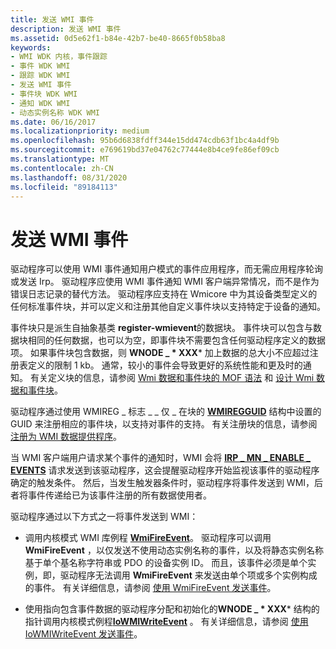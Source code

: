 ```yaml
---
title: 发送 WMI 事件
description: 发送 WMI 事件
ms.assetid: 0d5e62f1-b84e-42b7-be40-8665f0b58ba8
keywords:
- WMI WDK 内核，事件跟踪
- 事件 WDK WMI
- 跟踪 WDK WMI
- 发送 WMI 事件
- 事件块 WDK WMI
- 通知 WDK WMI
- 动态实例名称 WDK WMI
ms.date: 06/16/2017
ms.localizationpriority: medium
ms.openlocfilehash: 95b6d6838fdff344e15dd474cdb63f1bc4a4df9b
ms.sourcegitcommit: e769619bd37e04762c77444e8b4ce9fe86ef09cb
ms.translationtype: MT
ms.contentlocale: zh-CN
ms.lasthandoff: 08/31/2020
ms.locfileid: "89184113"
---
```

# <a name="sending-wmi-events"></a>发送 WMI 事件





驱动程序可以使用 WMI 事件通知用户模式的事件应用程序，而无需应用程序轮询或发送 Irp。 驱动程序应使用 WMI 事件通知 WMI 客户端异常情况，而不是作为错误日志记录的替代方法。 驱动程序应支持在 Wmicore 中为其设备类型定义的任何标准事件块，并可以定义和注册其他自定义事件块以支持特定于设备的通知。

事件块只是派生自抽象基类 **register-wmievent**的数据块。 事件块可以包含与数据块相同的任何数据，也可以为空，即事件块不需要包含任何驱动程序定义的数据项。 如果事件块包含数据，则 **WNODE \_ * XXX*** 加上数据的总大小不应超过注册表定义的限制 1 kb。 通常，较小的事件会导致更好的系统性能和更及时的通知。 有关定义块的信息，请参阅 [Wmi 数据和事件块的 MOF 语法](mof-syntax-for-wmi-data-and-event-blocks.md) 和 [设计 Wmi 数据和事件块](designing-wmi-data-and-event-blocks.md)。

驱动程序通过使用 WMIREG \_ 标志 \_ \_ 仅 \_ 在块的 [**WMIREGGUID**](/windows-hardware/drivers/ddi/wmistr/ns-wmistr-wmiregguidw) 结构中设置的 GUID 来注册相应的事件块，以支持对事件的支持。 有关注册块的信息，请参阅 [注册为 WMI 数据提供程序](registering-as-a-wmi-data-provider.md)。

当 WMI 客户端用户请求某个事件的通知时，WMI 会将 [**IRP \_ MN \_ ENABLE \_ EVENTS**](./irp-mn-enable-events.md) 请求发送到该驱动程序，这会提醒驱动程序开始监视该事件的驱动程序确定的触发条件。 然后，当发生触发器条件时，驱动程序将事件发送到 WMI，后者将事件传递给已为该事件注册的所有数据使用者。

驱动程序通过以下方式之一将事件发送到 WMI：

- 调用内核模式 WMI 库例程 [**WmiFireEvent**](/windows-hardware/drivers/ddi/wmilib/nf-wmilib-wmifireevent)。 驱动程序可以调用 **WmiFireEvent** ，以仅发送不使用动态实例名称的事件，以及将静态实例名称基于单个基名称字符串或 PDO 的设备实例 ID。 而且，该事件必须是单个实例，即，驱动程序无法调用 **WmiFireEvent** 来发送由单个项或多个实例构成的事件。 有关详细信息，请参阅 [使用 WmiFireEvent 发送事件](sending-an-event-with-wmifireevent.md)。

- 使用指向包含事件数据的驱动程序分配和初始化的**WNODE \_ * XXX*** 结构的指针调用内核模式例程[**IoWMIWriteEvent**](/windows-hardware/drivers/ddi/wdm/nf-wdm-iowmiwriteevent) 。 有关详细信息，请参阅 [使用 IoWMIWriteEvent 发送事件](sending-an-event-with-iowmiwriteevent.md)。

 

